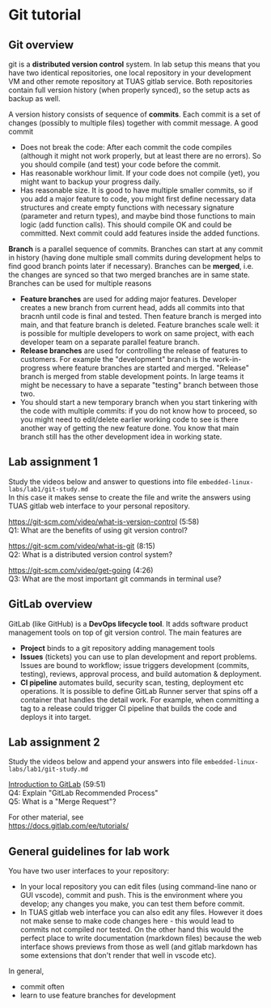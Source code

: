 # Git tutorial

## Git overview

git is a <b>distributed version control</b> system. In lab setup this means that you have two identical repositories, one local repository in your development VM and other remote repository at TUAS gitlab service. Both repositories contain full version history (when properly synced), so the setup acts as backup as well.

A version history consists of sequence of <b>commits</b>. Each commit is a set of changes (possibly to multiple files) together with commit message. A good commit  
- Does not break the code: After each commit the code compiles (although it might not work properly, but at least there are no errors). So you should compile (and test) your code before the commit.
- Has reasonable workhour limit. If your code does not compile (yet), you might want to backup your progress daily.
- Has reasonable size. It is good to have multiple smaller commits, so if you add a major feature to code, you might first define necessary data structures and create empty functions with necessary signature (parameter and return types), and maybe bind those functions to main logic (add function calls). This should compile OK and could be committed. Next commit could add features inside the added functions.  

<b>Branch</b> is a parallel sequence of commits. Branches can start at any commit in history (having done multiple small commits during development helps to find good branch points later if necessary). Branches can be <b>merged</b>, i.e. the changes are synced so that two merged branches are in same state. Branches can be used for multiple reasons
- <b>Feature branches</b> are used for adding major features. Developer creates a new branch from current head, adds all commits into that bracnh until code is final and tested. Then feature branch is merged into main, and that feature branch is deleted. Feature branches scale well: it is possible for multiple developers to work on same project, with each developer team on a separate parallel feature branch.
- <b>Release branches</b> are used for controlling the release of features to customers. For example the "development" branch is the work-in-progress where feature branches are started and merged. "Release" branch is merged from stable development points. In large teams it might be necessary to have a separate "testing" branch between those two.
- You should start a new temporary branch when you start tinkering with the code with multiple commits: if you do not know how to proceed, so you might need to edit/delete earlier working code to see is there another way of getting the new feature done. You know that main branch still has the other development idea in working state.

## Lab assignment 1

Study the videos below and answer to questions into file `embedded-linux-labs/lab1/git-study.md`  
In this case it makes sense to create the file and write the answers using TUAS gitlab web interface to your personal repository. 

https://git-scm.com/video/what-is-version-control (5:58)  
Q1: What are the benefits of using git version control?

https://git-scm.com/video/what-is-git (8:15)  
Q2: What is a distributed version control system?

https://git-scm.com/video/get-going (4:26)  
Q3: What are the most important git commands in terminal use?


## GitLab overview

GitLab (like GitHub) is a <b>DevOps lifecycle tool</b>. It adds software product management tools on top of git version control. The main features are
- <b>Project</b> binds to a git repository adding management tools
- <b>Issues</b> (tickets) you can use to plan development and report problems. Issues are bound to workflow; issue triggers development (commits, testing), reviews, approval process, and build automation & deployment.
- <b>CI pipeline</b> automates build, security scan, testing, deployment etc operations. It is possible to define GitLab Runner server that spins off a container that handles the detail work. For example, when committing a tag to a release could trigger CI pipeline that builds the code and deploys it into target.

## Lab assignment 2

Study the videos below and append your answers into file `embedded-linux-labs/lab1/git-study.md`  

[Introduction to GitLab](https://youtu.be/_4SmIyQ5eis?t=90) (59:51)  
Q4: Explain "GitLab Recommended Process"  
Q5: What is a "Merge Request"?

For other material, see   
https://docs.gitlab.com/ee/tutorials/  


## General guidelines for lab work

You have two user interfaces to your repository:
- In your local repository you can edit files (using command-line nano or GUI vscode), commit and push. This is the environment where you develop; any changes you make, you can test them before commit.
- In TUAS gitlab web interface you can also edit any files. However it does not make sense to make code changes here - this would lead to commits not compiled nor tested. On the other hand this would the perfect place to write documentation (markdown files) because the web interface shows previews from those as well (and gitlab markdown has some extensions that don't render that well in vscode etc).

In general,
- commit often
- learn to use feature branches for development

